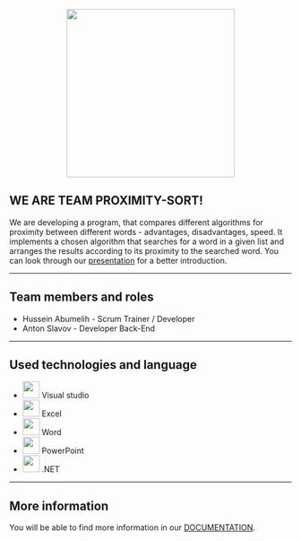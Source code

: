 <p align="center">
<img src="https://user-images.githubusercontent.com/60088474/124716776-213ac280-df0d-11eb-8c67-8deb7db7e436.png" width="300">
</p>

## WE ARE TEAM PROXIMITY-SORT!


We are developing a program, that compares different algorithms for proximity between different words - advantages, disadvantages, speed. It implements a chosen algorithm that searches for a word in a given list and arranges the results according to its proximity to the searched word. You can look through our [presentation](https://codingburgas-my.sharepoint.com/:p:/r/personal/hsabumelih18_codingburgas_bg/_layouts/15/Doc.aspx?sourcedoc=%7B8D3ACDD6-8441-4158-8268-34350D56BC1C%7D&file=Aqua-Tech%201.pptx&action=edit&mobileredirect=true&wdNewAndOpenCt=1625638672874&ct=1625638672874&wdPreviousSession=9e5f89d9-d01b-4e89-bef0-d6f693906aca&wdOrigin=OFFICECOM-WEB.MAIN.UPLOAD&cid=98a4c2e4-21aa-4236-a153-0ec7809c7037) for a better introduction.

---

## Team members and roles
- Hussein Abumelih - Scrum Trainer / Developer
- Anton Slavov  - Developer Back-End

---

## Used technologies and language
- <img src="https://cdn.discordapp.com/attachments/811480580993974282/820297383862730822/unknown.png" width="30">  Visual studio
- <img src="https://cdn.discordapp.com/attachments/811480580993974282/820292593266327562/Excel-Logo.png" width="30">  Excel
-  <img src="https://cdn.discordapp.com/attachments/811480580993974282/820292362851844126/word.png" width="30">  Word
- <img src="https://cdn.discordapp.com/attachments/811480580993974282/820296758197223424/68747470733a2f2f6d656469612e646973636f72646170702e6e65742f6174746163686d656e74732f383135323533353831.png" width="30">  PowerPoint
- <img src="https://iconape.com/wp-content/png_logo_vector/microsoft-net-framework-logo.png" width="30">  .NET

 ---
## More information
You will be able to find more information in our [DOCUMENTATION](https://codingburgas-my.sharepoint.com/:w:/r/personal/hsabumelih18_codingburgas_bg/_layouts/15/Doc.aspx?sourcedoc=%7BC9DBBCC6-837C-4A18-9D4E-B0FFE27CC205%7D&file=Aqua-Tech%201%201.docx&action=edit&mobileredirect=true&wdNewAndOpenCt=1625641161332&ct=1625641161332&wdPreviousSession=ca96061b-7949-4e88-a2ba-7f7b58359049&wdOrigin=OFFICECOM-WEB.START.UPLOAD&cid=fcc5e18f-7e6d-48af-b84f-e0cfb8e87c81).

